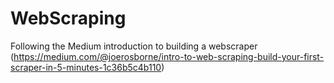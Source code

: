 # WebScraping
Following the Medium introduction to building a webscraper (https://medium.com/@joerosborne/intro-to-web-scraping-build-your-first-scraper-in-5-minutes-1c36b5c4b110)
